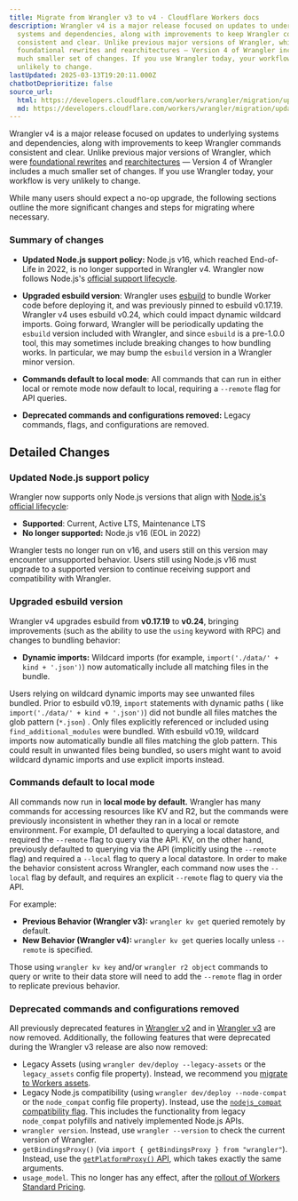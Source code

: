 ```yaml
---
title: Migrate from Wrangler v3 to v4 · Cloudflare Workers docs
description: Wrangler v4 is a major release focused on updates to underlying
  systems and dependencies, along with improvements to keep Wrangler commands
  consistent and clear. Unlike previous major versions of Wrangler, which were
  foundational rewrites and rearchitectures — Version 4 of Wrangler includes a
  much smaller set of changes. If you use Wrangler today, your workflow is very
  unlikely to change.
lastUpdated: 2025-03-13T19:20:11.000Z
chatbotDeprioritize: false
source_url:
  html: https://developers.cloudflare.com/workers/wrangler/migration/update-v3-to-v4/
  md: https://developers.cloudflare.com/workers/wrangler/migration/update-v3-to-v4/index.md
---
```


Wrangler v4 is a major release focused on updates to underlying systems and dependencies, along with improvements to keep Wrangler commands consistent and clear. Unlike previous major versions of Wrangler, which were [foundational rewrites](https://blog.cloudflare.com/wrangler-v2-beta/) and [rearchitectures](https://blog.cloudflare.com/wrangler3/) — Version 4 of Wrangler includes a much smaller set of changes. If you use Wrangler today, your workflow is very unlikely to change.

While many users should expect a no-op upgrade, the following sections outline the more significant changes and steps for migrating where necessary.

### Summary of changes

* **Updated Node.js support policy:** Node.js v16, which reached End-of-Life in 2022, is no longer supported in Wrangler v4. Wrangler now follows Node.js's [official support lifecycle](https://nodejs.org/en/about/previous-releases).

* **Upgraded esbuild version**: Wrangler uses [esbuild](https://esbuild.github.io/) to bundle Worker code before deploying it, and was previously pinned to esbuild v0.17.19. Wrangler v4 uses esbuild v0.24, which could impact dynamic wildcard imports. Going forward, Wrangler will be periodically updating the `esbuild` version included with Wrangler, and since `esbuild` is a pre-1.0.0 tool, this may sometimes include breaking changes to how bundling works. In particular, we may bump the `esbuild` version in a Wrangler minor version.

* **Commands default to local mode**: All commands that can run in either local or remote mode now default to local, requiring a `--remote` flag for API queries.

* **Deprecated commands and configurations removed:** Legacy commands, flags, and configurations are removed.

## Detailed Changes

### Updated Node.js support policy

Wrangler now supports only Node.js versions that align with [Node.js's official lifecycle](https://nodejs.org/en/about/previous-releases):

* **Supported**: Current, Active LTS, Maintenance LTS
* **No longer supported:** Node.js v16 (EOL in 2022)

Wrangler tests no longer run on v16, and users still on this version may encounter unsupported behavior. Users still using Node.js v16 must upgrade to a supported version to continue receiving support and compatibility with Wrangler.

### Upgraded esbuild version

Wrangler v4 upgrades esbuild from **v0.17.19** to **v0.24**, bringing improvements (such as the ability to use the `using` keyword with RPC) and changes to bundling behavior:

* **Dynamic imports:** Wildcard imports (for example, `import('./data/' + kind + '.json')`) now automatically include all matching files in the bundle.

Users relying on wildcard dynamic imports may see unwanted files bundled. Prior to esbuild v0.19, `import` statements with dynamic paths ( like `import('./data/' + kind + '.json')`) did not bundle all files matches the glob pattern (`*.json`) . Only files explicitly referenced or included using `find_additional_modules` were bundled. With esbuild v0.19, wildcard imports now automatically bundle all files matching the glob pattern. This could result in unwanted files being bundled, so users might want to avoid wildcard dynamic imports and use explicit imports instead.

### Commands default to local mode

All commands now run in **local mode by default.** Wrangler has many commands for accessing resources like KV and R2, but the commands were previously inconsistent in whether they ran in a local or remote environment. For example, D1 defaulted to querying a local datastore, and required the `--remote` flag to query via the API. KV, on the other hand, previously defaulted to querying via the API (implicitly using the `--remote` flag) and required a `--local` flag to query a local datastore. In order to make the behavior consistent across Wrangler, each command now uses the `--local` flag by default, and requires an explicit `--remote` flag to query via the API.

For example:

* **Previous Behavior (Wrangler v3):** `wrangler kv get` queried remotely by default.
* **New Behavior (Wrangler v4):** `wrangler kv get` queries locally unless `--remote` is specified.

Those using `wrangler kv key` and/or `wrangler r2 object` commands to query or write to their data store will need to add the `--remote` flag in order to replicate previous behavior.

### Deprecated commands and configurations removed

All previously deprecated features in [Wrangler v2](https://developers.cloudflare.com/workers/wrangler/deprecations/#wrangler-v2) and in [Wrangler v3](https://developers.cloudflare.com/workers/wrangler/deprecations/#wrangler-v3) are now removed. Additionally, the following features that were deprecated during the Wrangler v3 release are also now removed:

* Legacy Assets (using `wrangler dev/deploy --legacy-assets` or the `legacy_assets` config file property). Instead, we recommend you [migrate to Workers assets](https://developers.cloudflare.com/workers/static-assets/).
* Legacy Node.js compatibility (using `wrangler dev/deploy --node-compat` or the `node_compat` config file property). Instead, use the [`nodejs_compat` compatibility flag](https://developers.cloudflare.com/workers/runtime-apis/nodejs). This includes the functionality from legacy `node_compat` polyfills and natively implemented Node.js APIs.
* `wrangler version`. Instead, use `wrangler --version` to check the current version of Wrangler.
* `getBindingsProxy()` (via `import { getBindingsProxy } from "wrangler"`). Instead, use the [`getPlatformProxy()` API](https://developers.cloudflare.com/workers/wrangler/api/#getplatformproxy), which takes exactly the same arguments.
* `usage_model`. This no longer has any effect, after the [rollout of Workers Standard Pricing](https://blog.cloudflare.com/workers-pricing-scale-to-zero/).
